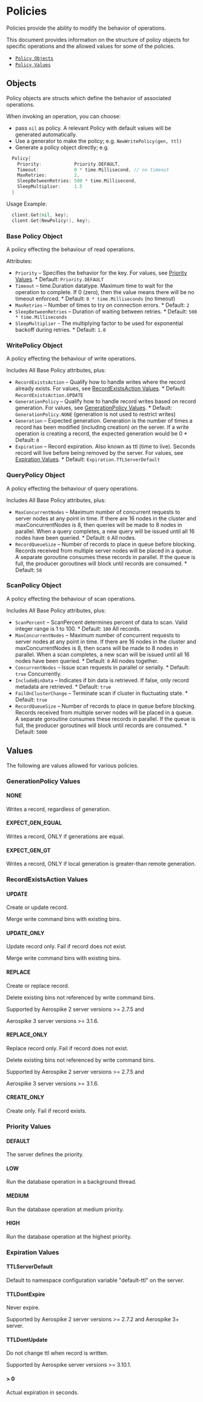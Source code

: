 # Policies

Policies provide the ability to modify the behavior of operations.

This document provides information on the structure of policy objects for specific
operations and the allowed values for some of the policies.

- [`Policy Objects`](#Objects)
- [`Policy Values`](#Values)


<a name="Objects"></a>
## Objects

Policy objects are structs which define the behavior of associated operations.

When invoking an operation, you can choose:
- pass `nil` as policy. A relevant Policy with default values will be generated automatically.
- Use a generator to make the policy; e.g. `NewWritePolicy(gen, ttl)`
- Generate a policy object directly; e.g.
```go
  Policy{
    Priority:            Priority.DEFAULT,
    Timeout:             0 * time.Millisecond, // no timeout
    MaxRetries:          2,
    SleepBetweenRetries: 500 * time.Millisecond,
    SleepMultiplier:     1.5
  }
```

Usage Example:

```go
  client.Get(nil, key);
  client.Get(NewPolicy(), key);
```

<!--
################################################################################
BasePolicy
################################################################################
-->
<a name="BasePolicy"></a>

### Base Policy Object

A policy effecting the behaviour of read operations.

Attributes:

- `Priority`                – Specifies the behavior for the key.
                            For values, see [Priority Values](policies.md#priority).
                            * Default: `Priority.DEFAULT`
- `Timeout`                 – time.Duration datatype. Maximum time to wait for
                            the operation to complete. If 0 (zero), then the value
                            means there will be no timeout enforced.
                            * Default: `0 * time.Milliseconds` (no timeout)
- `MaxRetries`              – Number of times to try on connection errors.
                            * Default: `2`
- `SleepBetweenRetries`     – Duration of waiting between retries.
                            * Default: `500 * time.Milliseconds`
- `SleepMultiplier`         - The multiplying factor to be used for exponential
                            backoff during retries.
                            * Default: `1.0`

<!--
################################################################################
WritePolicy
################################################################################
-->
<a name="WritePolicy"></a>

### WritePolicy Object

A policy effecting the behaviour of write operations.

Includes All Base Policy attributes, plus:

- `RecordExistsAction`     – Qualify how to handle writes where the record already exists.
                           For values, see [RecordExistsAction Values](policies.md#exists).
                           * Default: `RecordExistsAction.UPDATE`
- `GenerationPolicy`       – Qualify how to handle record writes based on record generation.
                           For values, see [GenerationPolicy Values](policies.md#gen).
                           * Default: `GenerationPolicy.NONE` (generation is not used to restrict writes)
- `Generation`             – Expected generation. Generation is the number of times a record has been modified
                           (including creation) on the server. If a write operation is creating a record,
                           the expected generation would be 0
                           * Default: `0`
- `Expiration`             – Record expiration. Also known as ttl (time to live). Seconds record will live before being removed by the server.
                           For values, see [Expiration Values](policies.md#expiration).
                           * Default: `Expiration.TTLServerDefault`


<!--
################################################################################
QueryPolicy
################################################################################
-->
<a name="QueryPolicy"></a>

### QueryPolicy Object

A policy effecting the behaviour of query operations.

Includes All Base Policy attributes, plus:

- `MaxConcurrentNodes`    –  Maximum number of concurrent requests to server nodes at any point in time. If there are 16 nodes in the cluster and maxConcurrentNodes is 8, then queries will be made to 8 nodes in parallel. When a query completes, a new query will be issued until all 16 nodes have been queried.
                           * Default: `0` All nodes.
- `RecordQueueSize`       – Number of records to place in queue before blocking.
  Records received from multiple server nodes will be placed in a queue. A separate goroutine consumes these records in parallel. If the queue is full, the producer goroutines will block until records are consumed.
                           * Default: `50`

<!--
################################################################################
ScanPolicy
################################################################################
-->
<a name="ScanPolicy"></a>

### ScanPolicy Object

A policy effecting the behaviour of scan operations.

Includes All Base Policy attributes, plus:

- `ScanPercent`           –  ScanPercent determines percent of data to scan. Valid integer range is 1 to 100.
                           * Default: `100` All records.
- `MaxConcurrentNodes`    –  Maximum number of concurrent requests to server nodes at any point in time. If there are 16 nodes in the cluster and maxConcurrentNodes is 8, then scans will be made to 8 nodes in parallel. When a scan completes, a new scan will be issued until all 16 nodes have been queried.
                           * Default: `0` All nodes together.
- `ConcurrentNodes`       –  Issue scan requests in parallel or serially.
                           * Default: `true` Concurrently.
- `IncludeBinData`        – Indicates if bin data is retrieved. If false, only record metadata are retrieved.
                           * Default: `true`
- `FailOnClusterChange`   – Terminate scan if cluster in fluctuating state.
                           * Default: `true`
- `RecordQueueSize`       – Number of records to place in queue before blocking. Records received from multiple server nodes will be placed in a queue. A separate goroutine consumes these records in parallel. If the queue is full, the producer goroutines will block until records are consumed.
                           * Default: `5000`

<a name="Values"></a>
## Values

The following are values allowed for various policies.

<!--
################################################################################
gen
################################################################################
-->
<a name="gen"></a>

### GenerationPolicy Values

#### NONE

Writes a record, regardless of generation.

#### EXPECT_GEN_EQUAL

Writes a record, ONLY if generations are equal.

#### EXPECT_GEN_GT

Writes a record, ONLY if local generation is greater-than remote generation.

<!--
################################################################################
exists
################################################################################
-->
<a name="exists"></a>

### RecordExistsAction Values

#### UPDATE
  Create or update record.

  Merge write command bins with existing bins.

#### UPDATE_ONLY
  Update record only. Fail if record does not exist.

  Merge write command bins with existing bins.

#### REPLACE
  Create or replace record.

  Delete existing bins not referenced by write command bins.

  Supported by Aerospike 2 server versions >= 2.7.5 and

  Aerospike 3 server versions >= 3.1.6.

#### REPLACE_ONLY
  Replace record only. Fail if record does not exist.

  Delete existing bins not referenced by write command bins.

  Supported by Aerospike 2 server versions >= 2.7.5 and

  Aerospike 3 server versions >= 3.1.6.

#### CREATE_ONLY
  Create only.  Fail if record exists.


<!--
################################################################################
priority
################################################################################
-->
<a name="priority"></a>

### Priority Values

#### DEFAULT
  The server defines the priority.

#### LOW
  Run the database operation in a background thread.

#### MEDIUM
  Run the database operation at medium priority.

#### HIGH
  Run the database operation at the highest priority.

<!--
################################################################################
expiration
################################################################################
-->
<a name="expiration"></a>

### Expiration Values

#### TTLServerDefault
  Default to namespace configuration variable "default-ttl" on the server.

#### TTLDontExpire
  Never expire.

  Supported by Aerospike 2 server versions >= 2.7.2 and Aerospike 3+ server.

#### TTLDontUpdate
  Do not change ttl when record is written.

  Supported by Aerospike server versions >= 3.10.1.

####  > 0
  Actual expiration in seconds.
